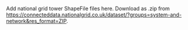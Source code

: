 Add national grid tower ShapeFile files here. Download as .zip from https://connecteddata.nationalgrid.co.uk/dataset/?groups=system-and-network&res_format=ZIP. 